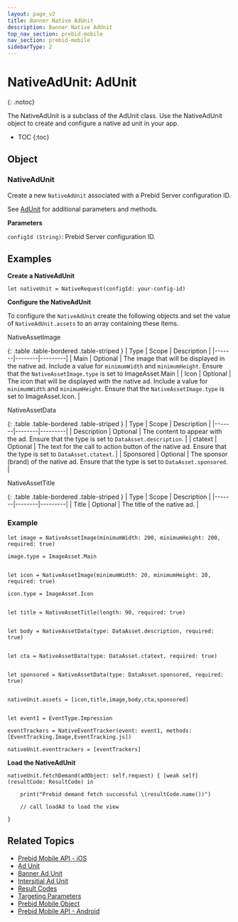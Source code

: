 ```yaml
---
layout: page_v2
title: Banner Native AdUnit
description: Banner Native AdUnit
top_nav_section: prebid-mobile
nav_section: prebid-mobile
sidebarType: 2
---
```


# NativeAdUnit: AdUnit
{: .notoc}

The NativeAdUnit is a subclass of the AdUnit class. Use the NativeAdUnit object to create and configure a native ad unit in your app.

- TOC
 {:toc}

## Object
### NativeAdUnit
Create a new `NativeAdUnit` associated with a Prebid Server configuration ID.

See [AdUnit](/prebid-mobile/pbm-api/ios/pbm-adunit-ios.html) for additional parameters and methods.

**Parameters**

`configId (String)`: Prebid Server configuration ID.

## Examples

**Create a NativeAdUnit**

```
let nativeUnit = NativeRequest(configId: your-config-id)
```
**Configure the NativeAdUnit**

To configure the `NativeAdUnit` create the following objects and set the value of `NativeAdUnit.assets` to an array containing these items.

NativeAssetImage

{: .table .table-bordered .table-striped }
| Type | Scope | Description |
|-------|--------|---------|
| Main | Optional | The image that will be displayed in the native ad. Include a value for `minimumWidth` and `minimumHeight`. Ensure that the `NativeAssetImage.type` is set to ImageAsset.Main |
| Icon | Optional | The icon that will be displayed with the native ad. Include a value for `minimumWidth` and `minimumHeight`. Ensure that the `NativeAssetImage.type` is set to ImageAsset.Icon. |

NativeAssetData

{: .table .table-bordered .table-striped }
| Type | Scope | Description |
|-------|--------|---------|
| Description | Optional | The content to appear with the ad. Ensure that the type is set to `DataAsset.description`. |
| ctatext | Optional | The text for the call to action button of the native ad. Ensure that the type is set to `DataAsset.ctatext`. |
| Sponsored | Optional | The sponsor (brand) of the native ad. Ensure that the type is set to `DataAsset.sponsored`. |

NativeAssetTitle

{: .table .table-bordered .table-striped }
| Type | Scope | Description |
|-------|--------|---------|
| Title | Optional | The title of the native ad. |


### Example
```
let image = NativeAssetImage(minimumWidth: 200, minimumHeight: 200, required: true)

image.type = ImageAsset.Main


let icon = NativeAssetImage(minimumWidth: 20, minimumHeight: 20, required: true)

icon.type = ImageAsset.Icon


let title = NativeAssetTitle(length: 90, required: true)


let body = NativeAssetData(type: DataAsset.description, required: true)


let cta = NativeAssetData(type: DataAsset.ctatext, required: true)


let sponsored = NativeAssetData(type: DataAsset.sponsored, required: true)


nativeUnit.assets = [icon,title,image,body,cta,sponsored]


let event1 = EventType.Impression

eventTrackers = NativeEventTracker(event: event1, methods: [EventTracking.Image,EventTracking.js])

nativeUnit.eventtrackers = [eventTrackers]
```

**Load the NativeAdUnit**
```
nativeUnit.fetchDemand(adObject: self.request) { [weak self] (resultCode: ResultCode) in

    print("Prebid demand fetch successful \(resultCode.name())")

    // call loadAd to load the view

}
```

## Related Topics

- [Prebid Mobile API - iOS]({{site.baseurl}}/prebid-mobile/pbm-api/ios/pbm-api-iOS.html)
- [Ad Unit]({{site.baseurl}}/prebid-mobile/pbm-api/ios/pbm-adunit-ios.html)
- [Banner Ad Unit]({{site.baseurl}}/prebid-mobile/pbm-api/ios/pbm-banneradunit-ios.html)
- [Intersitial Ad Unit]({{site.baseurl}}/prebid-mobile/pbm-api/ios/pbm-bannerinterstitialadunit-ios.html)
- [Result Codes]({{site.baseurl}}/prebid-mobile/pbm-api/ios/pbm-api-result-codes-ios.html)
- [Targeting Parameters]({{site.baseurl}}/prebid-mobile/pbm-api/ios/pbm-targeting-ios.html)
- [Prebid Mobile Object]({{site.baseurl}}/prebid-mobile/pbm-api/ios/prebidmobile-object-ios.html)
- [Prebid Mobile API - Android]({{site.baseurl}}/prebid-mobile/pbm-api/android/pbm-api-android.html)
